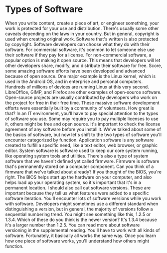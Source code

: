 # Types of Software

When you write content, create a piece of art, or engineer something, your work is protected for your use and distribution. There's usually some other caveats depending on the laws in your country. But in general, copyright is used when creating original work. Software that's written is also protected by copyright. Software developers can choose what they do with their software. For commercial software, it's common to let someone else use their software if they pay for a license. For non-commercial software, a popular option is making it open source. This means that developers will let other developers share, modify, and distribute their software for free. Score, some amazing software efforts have been developed and advanced because of open source. One major example is the Linux kernel, which is used in the Android OS, and in enterprise and personal computers. Hundreds of millions of devices are running Linux at this very second. LibreOffice, GIMP, and Firefox are other examples of open-source software. Open-source projects are usually contributed by developers who work on the project for free in their free time. These massive software development efforts were essentially built by a community of volunteers. How great is that? In an IT environment, you'll have to pay special attention to the types of software you use. Some may require you to pay multiple licenses to use it, others might be free and open source. It's important to check the license agreement of any software before you install it. We've talked about some of the basics of software, but now let's shift to the two types of software you'll encounter categorized by function. Application software is any software created to fulfill a specific need, like a text editor, web browser, or graphic editor. System software is software used to keep our core system running, like operating system tools and utilities. There's also a type of system software that we haven't defined yet called firmware. Firmware is software that's permanently stored on a computer component. Can you think of a firmware that we've talked about already? If you thought of the BIOS, you're right. The BIOS helps start up the hardware on your computer, and also helps load up your operating system, so it's important that it's in a permanent location. I should also call out software versions. These are important because they tell us what features were added to a specific software iteration. You'll encounter lots of software versions while you work with software. Developers might sometimes use a different standard when distinguishing a version, but in general, the majority of versions follow a sequential numbering trend. You might see something like this, 1.2.5 or 1.3.4. Which of these do you think is the newer version? It's 1.3.4 because it's a larger number than 1.2.5. You can read more about software versioning in the supplemental reading. You'll have to work with all kinds of software. Fortunately, it basically all works the same way. Once you learn how one piece of software works, you'll understand how others might function.
